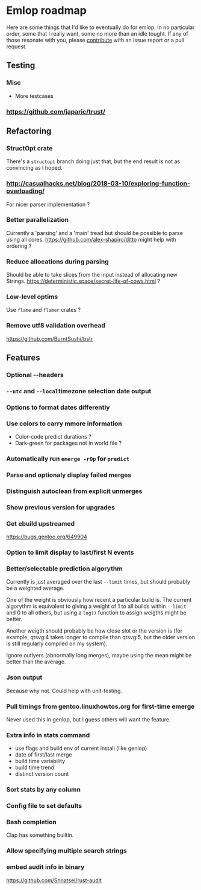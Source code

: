 # Emlop roadmap
Here are some things that I'd like to eventually do for emlop. In no particular order, some that I
really want, some no more than an idle tought. If any of those resonate with you, please
[contribute](CONTRIBUTING.md) with an issue report or a pull request.

## Testing
### Misc
* More testcases
### https://github.com/japaric/trust/

## Refactoring
### StructOpt crate
There's a `structopt` branch doing just that, but the end result is not as convincing as I hoped.
### http://casualhacks.net/blog/2018-03-10/exploring-function-overloading/
For nicer parser implementation ?
### Better parallelization
Currently a 'parsing' and a 'main' tread but should be possible to parse using all cores.
https://github.com/alex-shapiro/ditto might help with ordering ?
### Reduce allocations during parsing
Should be able to take slices from the input instead of allocating new Strings.
https://deterministic.space/secret-life-of-cows.html ?
### Low-level optims
Use `flame` and `flamer` crates ?
### Remove utf8 validation overhead
https://github.com/BurntSushi/bstr

## Features
### Optional --headers
### `--utc` and `--local`timezone selection date output
### Options to format dates differently
### Use colors to carry mmore information
* Color-code predict durations ?
* Dark-green for packages not in world file ?
### Automatically run `emerge -rOp` for `predict`
### Parse and optionaly display failed merges
### Distinguish autoclean from explicit unmerges
### Show previous version for upgrades
### Get ebuild upstreamed
https://bugs.gentoo.org/649904
### Option to limit display to last/first N events
### Better/selectable prediction algorythm
Currently is just averaged over the last `--limit` times, but should probably be a weighted average.

One of the weight is obviously how recent a particular build is. The current algorythm is equivalent
to giving a weight of 1 to all builds within `--limit` and 0 to all others, but using a `log()`
function to assign weigths might be better.

Another weigth should probably be how close slot or the version is (for example, qtsvg:4 takes
longer to compile than qtsvg:5, but the older version is still regularly compiled on my system).

Ignore outlyers (abnormally long merges), maybe using the mean might be better than the average.
### Json output
Because why not. Could help with unit-testing.
### Pull timings from gentoo.linuxhowtos.org for first-time emerge
Never used this in genlop, but I guess others will want the feature.
### Extra info in stats command
* use flags and build env of current install (like genlop)
* date of first/last merge
* build time variability
* build time trend
* distinct version count
### Sort stats by any column
### Config file to set defaults
### Bash completion
Clap has something builtin.
### Allow specifying multiple search strings
### embed audit info in binary
https://github.com/Shnatsel/rust-audit
